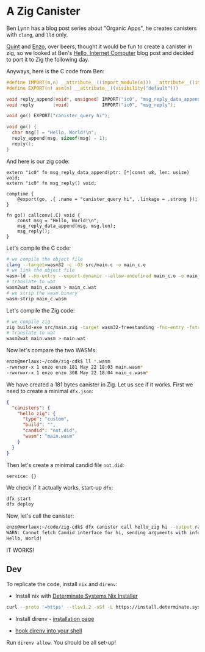 # A Zig Canister

Ben Lynn has a blog post series about "Organic Apps", he creates canisters with
`clang`, and `lld` only.

[Quint](https://github.com/q-uint) and [Enzo](https://github.com/EnzoPlayer0ne), over beers, thought it would be fun to create a canister in zig, so
we looked at
Ben's [Hello, Internet Computer](https://fxa77-fiaaa-aaaae-aaana-cai.raw.ic0.app/organic/hello.html)
blog post and decided to port it to Zig the following day.

Anyways, here is the C code from Ben:
```c
#define IMPORT(m,n) __attribute__((import_module(m))) __attribute__((import_name(n)));
#define EXPORT(n) asm(n) __attribute__((visibility("default")))

void reply_append(void*, unsigned) IMPORT("ic0", "msg_reply_data_append");
void reply       (void)            IMPORT("ic0", "msg_reply");

void go() EXPORT("canister_query hi");

void go() {
  char msg[] = "Hello, World!\n";
  reply_append(msg, sizeof(msg) - 1);
  reply();
}

```

And here is our zig code:
```zig
extern "ic0" fn msg_reply_data_append(ptr: [*]const u8, len: usize) void;
extern "ic0" fn msg_reply() void;

comptime {
    @export(go, .{ .name = "canister_query hi", .linkage = .strong });
}

fn go() callconv(.C) void {
    const msg = "Hello, World!\n";
    msg_reply_data_append(msg, msg.len);
    msg_reply();
}
```

Let's compile the C code:
```sh
# we compile the object file
clang --target=wasm32 -c -O3 src/main.c -o main_c.o
# we link the object file
wasm-ld --no-entry --export-dynamic --allow-undefined main_c.o -o main_c.wasm
# translate to wat
wasm2wat main_c.wasm > main_c.wat
# we strip the wasm binary
wasm-strip main_c.wasm
```

Let's compile the Zig code:
```sh
# we compile zig
zig build-exe src/main.zig -target wasm32-freestanding -fno-entry -fstrip --export="canister_query hi"
# translate to wat
wasm2wat main.wasm > main.wat
```

Now let's compare the two WASMs:
```sh
enzo@merlaux:~/code/zig-cdk$ ll *.wasm
-rwxrwxr-x 1 enzo enzo 181 May 22 18:03 main.wasm*
-rwxrwxr-x 1 enzo enzo 308 May 22 18:04 main_c.wasm*
```

We have created a 181 bytes canister in Zig. Let us see if it works. First we need to create a minimal `dfx.json`:
```json
{
  "canisters": {
    "hello_zig": {
      "type": "custom",
      "build": "",
      "candid": "not.did",
      "wasm": "main.wasm"
    }
  }
}
```

Then let's create a minimal candid file `not.did`:
```
service: {}
```

We check if it actually works, start-up `dfx`:
```sh
dfx start
dfx deploy
```

Now, let's call the canister:
```sh
enzo@merlaux:~/code/zig-cdk$ dfx canister call hello_zig hi --output raw  | xxd -r -p
WARN: Cannot fetch Candid interface for hi, sending arguments with inferred types.
Hello, World!
```

IT WORKS!

## Dev

To replicate the code, install `nix` and `direnv`:

- Install nix with [Determinate Systems Nix Installer](https://github.com/DeterminateSystems/nix-installer)

```sh
curl --proto '=https' --tlsv1.2 -sSf -L https://install.determinate.systems/nix | sh -s -- install
```

- Install direnv - [installation page](https://direnv.net/docs/installation.html)

- [hook direnv into your shell](https://direnv.net/docs/hook.html)

Run `direnv allow`. You should be all set-up!
